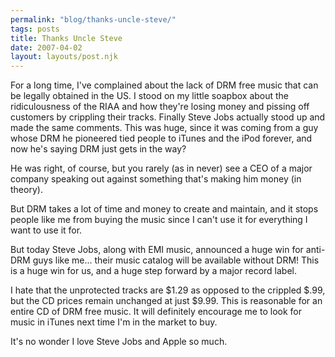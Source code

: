 ```yaml
---
permalink: "blog/thanks-uncle-steve/"
tags: posts
title: Thanks Uncle Steve
date: 2007-04-02
layout: layouts/post.njk
---
```


For a long time, I've complained about the lack of DRM free music that can be legally obtained in the US. I stood on my little soapbox about the ridiculousness of the RIAA and how they're losing money and pissing off customers by crippling their tracks. Finally Steve Jobs actually stood up and made the same comments. This was huge, since it was coming from a guy whose DRM he pioneered tied people to iTunes and the iPod forever, and now he's saying DRM just gets in the way? 

He was right, of course, but you rarely (as in never) see a CEO of a major company speaking out against something that's making him money (in theory). 

But DRM takes a lot of time and money to create and maintain, and it stops people like me from buying the music since I can't use it for everything I want to use it for.

But today Steve Jobs, along with EMI music, announced a huge win for anti-DRM guys like me... their music catalog will be available without DRM! This is a huge win for us, and a huge step forward by a major record label. 

I hate that the unprotected tracks are $1.29 as opposed to the crippled $.99, but the CD prices remain unchanged at just $9.99. This is reasonable for an entire CD of DRM free music. It will definitely encourage me to look for music in iTunes next time I'm in the market to buy.

It's no wonder I love Steve Jobs and Apple so much.